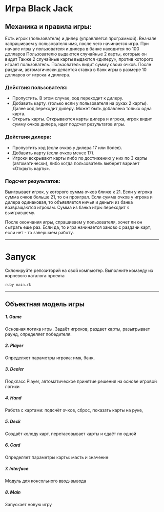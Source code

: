 # Игра Black Jack

## Механика и правила игры:
Есть игрок (пользователь) и дилер (управляется программой). Вначале запрашиваем у пользователя имя, после чего начинается игра. 
При начале игры у пользователя и дилера в банке находится по 100 долларов Пользователю выдаются случайные 2 карты, которые он видит
Также 2 случайные карты выдаются «дилеру», против которого играет пользователь. Пользователь видит сумму своих очков.
После раздачи, автоматически делается ставка в банк игры в размере 10 долларов от игрока и диллера.

### Действия пользователя:

- Пропустить. В этом случае, ход переходит к дилеру.
- Добавить карту. (только если у пользователя на руках 2 карты). Далее ход переходит дилеру. Может быть добавлена только одна карта.
- Открыть карты. Открываются карты дилера и игрока, игрок видит сумму очков дилера, идет подсчет результатов игры.

### Действия дилера:

- Пропустить ход (если очков у дилера 17 или более).
- Добавить карту (если очков менее 17).
- Игроки вскрывают карты либо по достижению у них по 3 карты (автоматически), либо когда пользователь выберет вариант «Открыть карты».

### Подсчет результатов:

Выигрывает игрок, у которого сумма очков ближе к 21. Если у игрока сумма очков больше 21, то он проиграл.
Если сумма очков у игрока и дилера одинаковая, то объявляется ничья и деньги из банка возвращаются игрокам.
Сумма из банка игры переходит к выигравшему.

После окончания игры, спрашиваем у пользователя, хочет ли он сыграть еще раз. Если да, то игра начинается заново с раздачи карт, если нет - то завершаем работу.


***
# Запуск
Склонируйте репозиторий на свой компьютер.
Выполните команду из корневого каталога проекта 
```
ruby main.rb
```
***

## Объектная модель игры
##### 1. Game
Основная логика игры. Задаёт игроков, раздает карты, разыгрывает раунд, определяет победителя.

##### 2. Player
Определяет параметры игрока: имя, банк. 

##### 3. Dealer
Подкласс Player, автоматическое принятие решения на основе игровой логики

##### 4. Hand
Работа с картами: подсчёт очков, сброс, показать карты на руке, 

##### 5. Deck
Создаёт колоду карт, перетасовывает карты и сдаёт по одной

##### 6. Card
Определяет параметры карты: масть и значение

##### 7. Interface
Модуль для консольного ввод-вывода

##### 8. Main
Запускает новую игру
